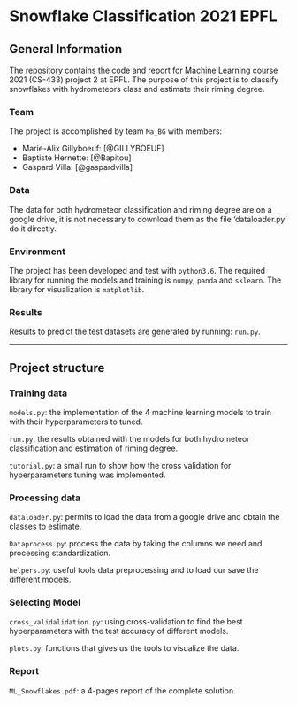 # Snowflake Classification 2021 EPFL

## General Information

The repository contains the code and report for Machine Learning course 2021 (CS-433) project 2 at EPFL. The purpose of this project is to classify snowflakes with hydrometeors class and estimate their riming degree.

### Team
The project is accomplished by team `Ma_BG` with members:
- Marie-Alix Gillyboeuf: [@GILLYBOEUF]
- Baptiste Hernette: [@Bapitou]
- Gaspard Villa: [@gaspardvilla] 


### Data
The data for both hydrometeor classification and riming degree are on a google drive, it is not necessary to download them as the file ‘dataloader.py’ do it directly.

### Environment
The project has been developed and test with `python3.6`.
The required library for running the models and training is `numpy`, `panda` and `sklearn`.
The library for visualization is `matplotlib`.

### Results

Results to predict the test datasets are generated by running:
`run.py`.

* * *
## Project structure

### Training data 
`models.py`: the implementation of the 4 machine learning models to train with their hyperparameters to tuned.

`run.py`: the results obtained with the models for both hydrometeor classification and estimation of riming degree.

`tutorial.py`: a small run to show how the cross validation for hyperparameters tuning was implemented.

### Processing data 
`dataloader.py`: permits to load the data from a google drive and obtain the classes to estimate.

`Dataprocess.py`:  process the data by taking the columns we need and processing standardization.

`helpers.py`: useful tools data preprocessing and to load our save the different models.

### Selecting Model

`cross_validalidation.py`: using cross-validation to find the best hyperparameters with the test accuracy of different models.

`plots.py`: functions that gives us the tools to visualize the data.

### Report

`ML_Snowflakes.pdf`: a 4-pages report of the complete solution.

